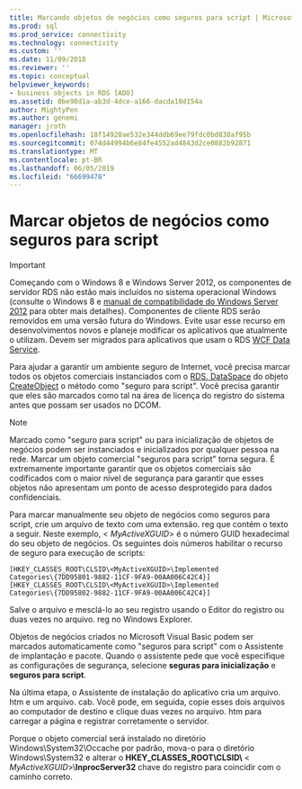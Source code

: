 ```yaml
---
title: Marcando objetos de negócios como seguros para script | Microsoft Docs
ms.prod: sql
ms.prod_service: connectivity
ms.technology: connectivity
ms.custom: ''
ms.date: 11/09/2018
ms.reviewer: ''
ms.topic: conceptual
helpviewer_keywords:
- business objects in RDS [ADO]
ms.assetid: 0be98d1a-ab3d-4dce-a166-dacda10d154a
author: MightyPen
ms.author: genemi
manager: jroth
ms.openlocfilehash: 18f14920ae532e344ddb69ee79fdc0bd838af95b
ms.sourcegitcommit: 074d44994b6e84fe4552ad4843d2ce0882b92871
ms.translationtype: MT
ms.contentlocale: pt-BR
ms.lasthandoff: 06/05/2019
ms.locfileid: "66699478"
---
```

# <a name="marking-business-objects-as-safe-for-scripting"></a>Marcar objetos de negócios como seguros para script
> [!IMPORTANT]
>  Começando com o Windows 8 e Windows Server 2012, os componentes de servidor RDS não estão mais incluídos no sistema operacional Windows (consulte o Windows 8 e [manual de compatibilidade do Windows Server 2012](https://www.microsoft.com/download/details.aspx?id=27416) para obter mais detalhes). Componentes de cliente RDS serão removidos em uma versão futura do Windows. Evite usar esse recurso em desenvolvimentos novos e planeje modificar os aplicativos que atualmente o utilizam. Devem ser migrados para aplicativos que usam o RDS [WCF Data Service](https://go.microsoft.com/fwlink/?LinkId=199565).  
  
 Para ajudar a garantir um ambiente seguro de Internet, você precisa marcar todos os objetos comerciais instanciados com o [RDS. DataSpace](../../../ado/reference/rds-api/dataspace-object-rds.md) do objeto [CreateObject](../../../ado/reference/rds-api/createobject-method-rds.md) o método como "seguro para script". Você precisa garantir que eles são marcados como tal na área de licença do registro do sistema antes que possam ser usados no DCOM.  
  
> [!NOTE]
>  Marcado como "seguro para script" ou para inicialização de objetos de negócios podem ser instanciados e inicializados por qualquer pessoa na rede. Marcar um objeto comercial "seguros para script" torna segura. É extremamente importante garantir que os objetos comerciais são codificados com o maior nível de segurança para garantir que esses objetos não apresentam um ponto de acesso desprotegido para dados confidenciais.  
  
 Para marcar manualmente seu objeto de negócios como seguros para script, crie um arquivo de texto com uma extensão. reg que contém o texto a seguir. Neste exemplo, \< *MyActiveXGUID*> é o número GUID hexadecimal do seu objeto de negócios. Os seguintes dois números habilitar o recurso de seguro para execução de scripts:  
  
```console
[HKEY_CLASSES_ROOT\CLSID\<MyActiveXGUID>\Implemented   
Categories\{7DD95801-9882-11CF-9FA9-00AA006C42C4}]  
[HKEY_CLASSES_ROOT\CLSID\<MyActiveXGUID>\Implemented   
Categories\{7DD95802-9882-11CF-9FA9-00AA006C42C4}]  
```  
  
 Salve o arquivo e mesclá-lo ao seu registro usando o Editor do registro ou duas vezes no arquivo. reg no Windows Explorer.  
  
 Objetos de negócios criados no Microsoft Visual Basic podem ser marcados automaticamente como "seguros para script" com o Assistente de implantação e pacote. Quando o assistente pede que você especifique as configurações de segurança, selecione **seguras para inicialização** e **seguros para script**.  
  
 Na última etapa, o Assistente de instalação do aplicativo cria um arquivo. htm e um arquivo. cab. Você pode, em seguida, copie esses dois arquivos ao computador de destino e clique duas vezes no arquivo. htm para carregar a página e registrar corretamente o servidor.  
  
 Porque o objeto comercial será instalado no diretório Windows\System32\Occache por padrão, mova-o para o diretório Windows\System32 e alterar o **HKEY_CLASSES_ROOT\CLSID\\**  \< *MyActiveXGUID*>\\**InprocServer32** chave do registro para coincidir com o caminho correto.


